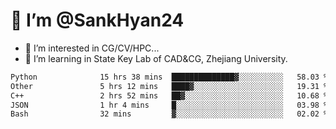 # 👋 I’m @SankHyan24

- 👀 I’m interested in CG/CV/HPC...
- 🌱 I’m learning in State Key Lab of CAD&CG, Zhejiang University.

<!---
SankHyan24/SankHyan24 is a ✨ special ✨ repository because its `README.md` (this file) appears on your GitHub profile.
You can click the Preview link to take a look at your changes.
--->
<!--START_SECTION:waka-->

```txt
Python              15 hrs 38 mins  ██████████████▓░░░░░░░░░░   58.03 %
Other               5 hrs 12 mins   ████▓░░░░░░░░░░░░░░░░░░░░   19.31 %
C++                 2 hrs 52 mins   ██▓░░░░░░░░░░░░░░░░░░░░░░   10.68 %
JSON                1 hr 4 mins     █░░░░░░░░░░░░░░░░░░░░░░░░   03.98 %
Bash                32 mins         ▓░░░░░░░░░░░░░░░░░░░░░░░░   02.02 %
```

<!--END_SECTION:waka-->
